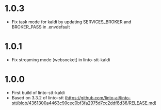 # 1.0.3
- Fix task mode for kaldi by updating SERVICES_BROKER and BROKER_PASS in .envdefault

#  1.0.1
- Fix streaming mode (websocket) in linto-stt-kaldi

#  1.0.0
- First build of linto-stt-kaldi
- Based on 3.3.2 of linto-stt (https://github.com/linto-ai/linto-stt/blob/4361300a4463c90cec0bf3fa2975d7cc2ddf8d36/RELEASE.md)
